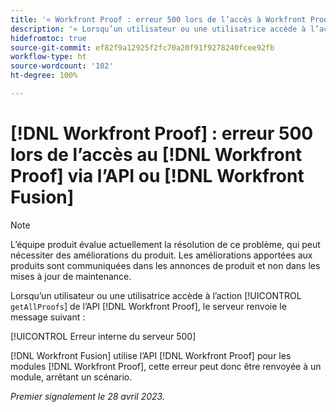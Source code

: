 ```yaml
---
title: '« Workfront Proof : erreur 500 lors de l’accès à Workfront Proof via l’API ou Workfront Fusion »'
description: '« Lorsqu’un utilisateur ou une utilisatrice accède à l’action getAllProofs de l’API Proof, le serveur Workfront Proof renvoie le message : erreur interne du serveur 500 »'
hidefromtoc: true
source-git-commit: ef82f9a12925f2fc70a20f91f9278240fcee92fb
workflow-type: ht
source-wordcount: '102'
ht-degree: 100%

---
```



# [!DNL Workfront Proof] : erreur 500 lors de l’accès au [!DNL Workfront Proof] via l’API ou [!DNL Workfront Fusion]

>[!NOTE]
>
>L’équipe produit évalue actuellement la résolution de ce problème, qui peut nécessiter des améliorations du produit. Les améliorations apportées aux produits sont communiquées dans les annonces de produit et non dans les mises à jour de maintenance.

<!--This article is on Proof and Fusion TOCs-->

Lorsqu’un utilisateur ou une utilisatrice accède à l’action [!UICONTROL `getAllProofs`] de l’API [!DNL Workfront Proof], le serveur renvoie le message suivant :

[!UICONTROL Erreur interne du serveur 500]

[!DNL Workfront Fusion] utilise l’API [!DNL Workfront Proof] pour les modules [!DNL Workfront Proof], cette erreur peut donc être renvoyée à un module, arrêtant un scénario.

_Premier signalement le 28 avril 2023._

